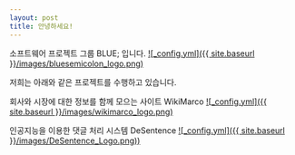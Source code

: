 ```yaml
---
layout: post
title: 안녕하세요!
---
```


소프트웨어 프로젝트 그룹 BLUE; 입니다.
[![_config.yml]({{ site.baseurl }}/images/bluesemicolon_logo.png)](https://www.bluesemicolon.com)

저희는 아래와 같은 프로젝트를 수행하고 있습니다.

회사와 시장에 대한 정보를 함께 모으는 사이트 WikiMarco
[![_config.yml]({{ site.baseurl }}/images/wikimarco_logo.png)](https://www.wikimarco.com)

인공지능을 이용한 댓글 처리 시스템 DeSentence
[![_config.yml]({{ site.baseurl }}/images/DeSentence_Logo.png))](https://www.desentence.com)
